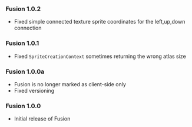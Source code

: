 ### Fusion 1.0.2
- Fixed simple connected texture sprite coordinates for the left,up,down connection

### Fusion 1.0.1
- Fixed `SpriteCreationContext` sometimes returning the wrong atlas size

### Fusion 1.0.0a
- Fusion is no longer marked as client-side only
- Fixed versioning

### Fusion 1.0.0
- Initial release of Fusion
